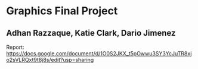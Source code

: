 # Graphics Final Project

## Adhan Razzaque, Katie Clark, Dario Jimenez

Report: <https://docs.google.com/document/d/1O0S2JKX_t5pOwwu3SY3YcJuTR8xjo2sVLRQxt9t8j8s/edit?usp=sharing>
